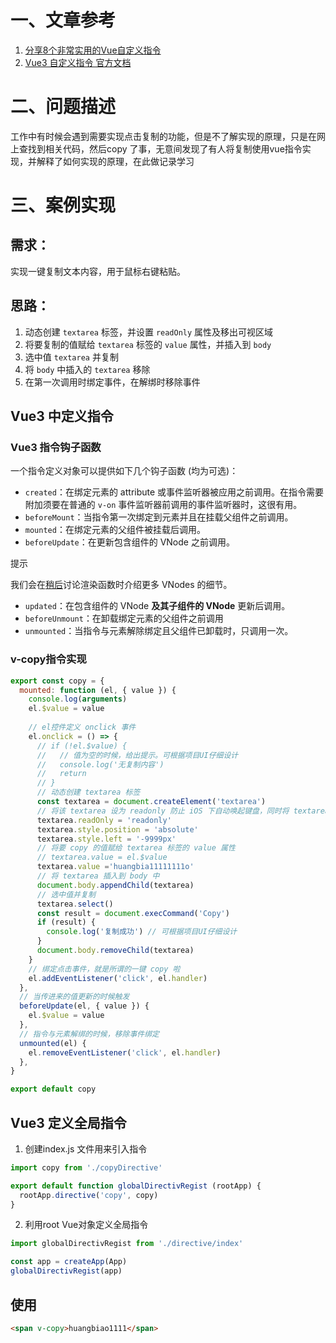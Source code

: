 # 一、文章参考

1. [分享8个非常实用的Vue自定义指令](https://juejin.cn/post/6906028995133833230#heading-0)
2. [Vue3 自定义指令 官方文档](https://v3.cn.vuejs.org/guide/custom-directive.html#%E7%AE%80%E4%BB%8B)



# 二、问题描述



工作中有时候会遇到需要实现点击复制的功能，但是不了解实现的原理，只是在网上查找到相关代码，然后copy 了事，无意间发现了有人将复制使用vue指令实现，并解释了如何实现的原理，在此做记录学习



# 三、案例实现



## 需求：

实现一键复制文本内容，用于鼠标右键粘贴。



## 思路：

1. 动态创建 `textarea` 标签，并设置 `readOnly` 属性及移出可视区域
2. 将要复制的值赋给 `textarea` 标签的 `value` 属性，并插入到 `body`
3. 选中值 `textarea` 并复制
4. 将 `body` 中插入的 `textarea` 移除
5. 在第一次调用时绑定事件，在解绑时移除事件



## Vue3 中定义指令



### Vue3 指令钩子函数



一个指令定义对象可以提供如下几个钩子函数 (均为可选)：

- `created`：在绑定元素的 attribute 或事件监听器被应用之前调用。在指令需要附加须要在普通的 `v-on` 事件监听器前调用的事件监听器时，这很有用。
- `beforeMount`：当指令第一次绑定到元素并且在挂载父组件之前调用。
- `mounted`：在绑定元素的父组件被挂载后调用。
- `beforeUpdate`：在更新包含组件的 VNode 之前调用。

提示

我们会在[稍后](https://v3.cn.vuejs.org/guide/render-function.html#虚拟-dom-树)讨论渲染函数时介绍更多 VNodes 的细节。

- `updated`：在包含组件的 VNode **及其子组件的 VNode** 更新后调用。
- `beforeUnmount`：在卸载绑定元素的父组件之前调用
- `unmounted`：当指令与元素解除绑定且父组件已卸载时，只调用一次。

### v-copy指令实现



```js
export const copy = {
  mounted: function (el, { value }) {
    console.log(arguments)
    el.$value = value
    
    // el控件定义 onclick 事件
    el.onclick = () => {
      // if (!el.$value) {
      //   // 值为空的时候，给出提示。可根据项目UI仔细设计
      //   console.log('无复制内容')
      //   return
      // }
      // 动态创建 textarea 标签
      const textarea = document.createElement('textarea')
      // 将该 textarea 设为 readonly 防止 iOS 下自动唤起键盘，同时将 textarea 移出可视区域
      textarea.readOnly = 'readonly'
      textarea.style.position = 'absolute'
      textarea.style.left = '-9999px'
      // 将要 copy 的值赋给 textarea 标签的 value 属性
      // textarea.value = el.$value
      textarea.value ='huangbia11111111o'
      // 将 textarea 插入到 body 中
      document.body.appendChild(textarea)
      // 选中值并复制
      textarea.select()
      const result = document.execCommand('Copy')
      if (result) {
        console.log('复制成功') // 可根据项目UI仔细设计
      }
      document.body.removeChild(textarea)
    }
    // 绑定点击事件，就是所谓的一键 copy 啦
    el.addEventListener('click', el.handler)
  },
  // 当传进来的值更新的时候触发
  beforeUpdate(el, { value }) {
    el.$value = value
  },
  // 指令与元素解绑的时候，移除事件绑定
  unmounted(el) {
    el.removeEventListener('click', el.handler)
  },
}

export default copy

```



## Vue3 定义全局指令


1. 创建index.js 文件用来引入指令
```js
import copy from './copyDirective'

export default function globalDirectivRegist (rootApp) {
  rootApp.directive('copy', copy)
}
```

2. 利用root Vue对象定义全局指令
```js
import globalDirectivRegist from './directive/index'

const app = createApp(App)
globalDirectivRegist(app)
```



## 使用

```HTML
<span v-copy>huangbiao1111</span>
```



